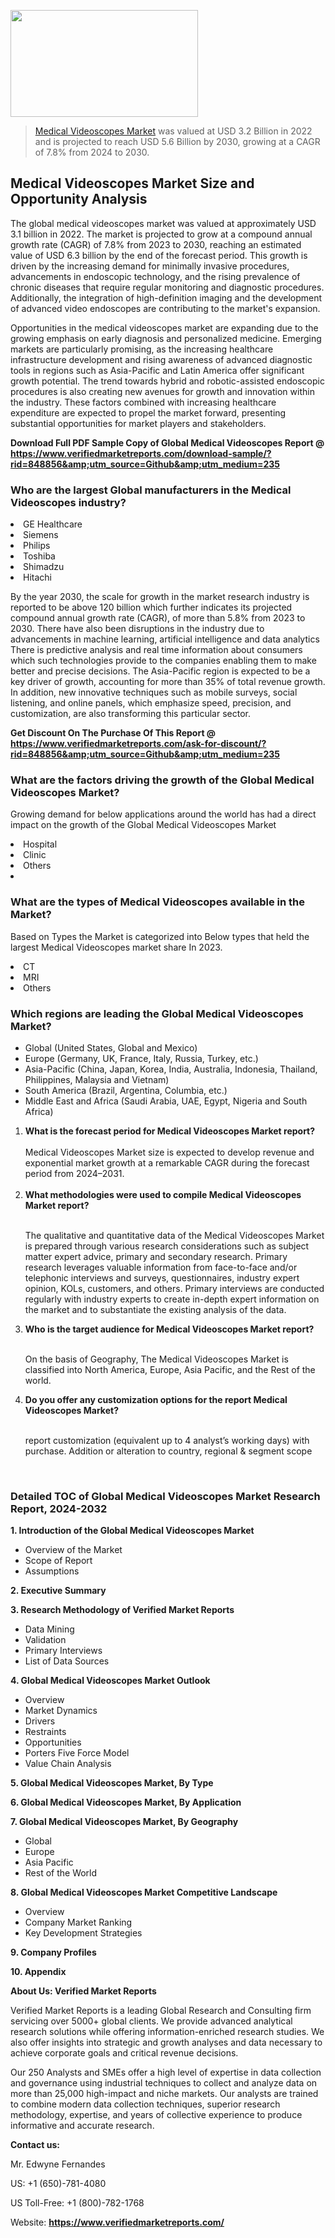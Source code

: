 <img src="https://ffe5etoiles.com/wp-content/uploads/2024/12/MST1-300x171.png" alt="" width="300" height="171" class="alignnone size-medium wp-image-20088" /><blockquote><p><p><a href="https://www.verifiedmarketreports.com/download-sample/?rid=848856&utm_source=Github&utm_medium=235" target="_blank">Medical Videoscopes Market</a> was valued at USD 3.2 Billion in 2022 and is projected to reach USD 5.6 Billion by 2030, growing at a CAGR of 7.8% from 2024 to 2030.</p></blockquote><p><h2>Medical Videoscopes Market Size and Opportunity Analysis</h2><p>The global medical videoscopes market was valued at approximately USD 3.1 billion in 2022. The market is projected to grow at a compound annual growth rate (CAGR) of 7.8% from 2023 to 2030, reaching an estimated value of USD 6.3 billion by the end of the forecast period. This growth is driven by the increasing demand for minimally invasive procedures, advancements in endoscopic technology, and the rising prevalence of chronic diseases that require regular monitoring and diagnostic procedures. Additionally, the integration of high-definition imaging and the development of advanced video endoscopes are contributing to the market's expansion.</p><p>Opportunities in the medical videoscopes market are expanding due to the growing emphasis on early diagnosis and personalized medicine. Emerging markets are particularly promising, as the increasing healthcare infrastructure development and rising awareness of advanced diagnostic tools in regions such as Asia-Pacific and Latin America offer significant growth potential. The trend towards hybrid and robotic-assisted endoscopic procedures is also creating new avenues for growth and innovation within the industry. These factors combined with increasing healthcare expenditure are expected to propel the market forward, presenting substantial opportunities for market players and stakeholders.</p></p><p class=""><strong>Download Full PDF Sample Copy of Global Medical Videoscopes Report @ <a href="https://www.verifiedmarketreports.com/download-sample/?rid=848856&amp;utm_source=Github&amp;utm_medium=235" target="_blank">https://www.verifiedmarketreports.com/download-sample/?rid=848856&amp;utm_source=Github&amp;utm_medium=235</a></strong></p><h3 id="" class="">Who are the largest Global manufacturers in the Medical Videoscopes industry?</h3><p><li>GE Healthcare</li><li> Siemens</li><li> Philips</li><li> Toshiba</li><li> Shimadzu</li><li> Hitachi</li></p><div class=""><div class="" dir="" data-message-author-role="" data-message-id="" data-message-model-slug=""><div class=""><div class=""><div class=""><div class="" dir="" data-message-author-role="" data-message-id="" data-message-model-slug=""><div class=""><div class=""><p>By the year 2030, the scale for growth in the market research industry is reported to be above 120 billion which further indicates its projected compound annual growth rate (CAGR), of more than 5.8% from 2023 to 2030. There have also been disruptions in the industry due to advancements in machine learning, artificial intelligence and data analytics There is predictive analysis and real time information about consumers which such technologies provide to the companies enabling them to make better and precise decisions. The Asia-Pacific region is expected to be a key driver of growth, accounting for more than 35% of total revenue growth. In addition, new innovative techniques such as mobile surveys, social listening, and online panels, which emphasize speed, precision, and customization, are also transforming this particular sector.</p><p><strong>Get Discount On The Purchase Of This Report @&nbsp; <a href="https://www.verifiedmarketreports.com/ask-for-discount/?rid=848856&amp;utm_source=Github&amp;utm_medium=235" target="_blank">https://www.verifiedmarketreports.com/ask-for-discount/?rid=848856&amp;utm_source=Github&amp;utm_medium=235</a></strong></p></div></div></div></div></div></div></div></div><h3 id="" class="">What are the factors driving the growth of the Global Medical Videoscopes Market?</h3><p id="" class="">Growing demand for below applications around the world has had a direct impact on the growth of the Global Medical Videoscopes Market</p><p id="" class=""><li>Hospital</li><li> Clinic</li><li> Others</li><li> </li></p><h3 id="" class="">What are the types of Medical Videoscopes available in the Market?</h3><p id="" class="">Based on Types the Market is categorized into Below types that held the largest Medical Videoscopes market share In 2023.</p><p id="" class=""><li>CT</li><li> MRI</li><li> Others</li></p><h3 id="" class="">Which regions are leading the Global Medical Videoscopes Market?</h3><ul><li>Global (United States, Global and Mexico)</li><li>Europe (Germany, UK, France, Italy, Russia, Turkey, etc.)</li><li>Asia-Pacific (China, Japan, Korea, India, Australia, Indonesia, Thailand, Philippines, Malaysia and Vietnam)</li><li>South America (Brazil, Argentina, Columbia, etc.)</li><li>Middle East and Africa (Saudi Arabia, UAE, Egypt, Nigeria and South Africa)</li></ul><p><ol><li><strong>What is the forecast period for Medical Videoscopes Market report?<br /></strong><br /><span data-sheets-root="1" data-sheets-value="{&quot;1&quot;:2,&quot;2&quot;:&quot;XXXX size is expected to develop revenue and exponential market growth at a remarkable CAGR during the forecast period from 2024&ndash;2030.&quot;}" data-sheets-userformat="{&quot;2&quot;:12674,&quot;4&quot;:{&quot;1&quot;:2,&quot;2&quot;:16776960},&quot;10&quot;:2,&quot;11&quot;:0,&quot;15&quot;:&quot;Arial&quot;,&quot;16&quot;:12}">Medical Videoscopes Market size is expected to develop revenue and exponential market growth at a remarkable CAGR during the forecast period from 2024&ndash;2031.</span><br /><br /></li><li><strong>What methodologies were used to compile Medical Videoscopes Market report?<br /><br /></strong><p>The qualitative and quantitative data of the&nbsp;Medical Videoscopes Market is prepared through various research considerations such as subject matter expert advice, primary and secondary research. Primary research leverages valuable information from face-to-face and/or telephonic interviews and surveys, questionnaires, industry expert opinion, KOLs, customers, and others. Primary interviews are conducted regularly with industry experts to create in-depth expert information on the market and to substantiate the existing analysis of the data.&nbsp;</p></li><li><strong>Who is the target audience for Medical Videoscopes Market report?<br /><br /></strong><p>On the basis of Geography, The&nbsp;Medical Videoscopes Market is classified into North America, Europe, Asia Pacific, and the Rest of the world.</p></li><li><strong>Do you offer any customization options for the report Medical Videoscopes Market?<br /><br /></strong><p>report customization (equivalent up to 4 analyst&rsquo;s working days) with purchase. Addition or alteration to country, regional &amp; segment scope</p><p>&nbsp;</p></li></ol></p><h3 id="" class="">Detailed TOC of Global Medical Videoscopes Market Research Report, 2024-2032</h3><p id="" class=""><strong>1. Introduction of the Global Medical Videoscopes Market</strong></p><ul><li>Overview of the Market</li><li>Scope of Report</li><li>Assumptions</li></ul><p id="" class=""><strong>2. Executive Summary</strong></p><p id="" class=""><strong>3. Research Methodology of&nbsp;Verified Market Reports</strong></p><ul><li>Data Mining</li><li>Validation</li><li>Primary Interviews</li><li>List of Data Sources</li></ul><p id="" class=""><strong>4. Global Medical Videoscopes Market Outlook</strong></p><ul><li>Overview</li><li>Market Dynamics</li><li>Drivers</li><li>Restraints</li><li>Opportunities</li><li>Porters Five Force Model</li><li>Value Chain Analysis</li></ul><p id="" class=""><strong>5. Global Medical Videoscopes Market, By&nbsp;Type</strong></p><p id="" class=""><strong>6. Global Medical Videoscopes Market, By Application</strong></p><p id="" class=""><strong>7. Global Medical Videoscopes Market, By Geography</strong></p><ul><li>Global</li><li>Europe</li><li>Asia Pacific</li><li>Rest of the World</li></ul><p id="" class=""><strong>8. Global Medical Videoscopes Market Competitive Landscape</strong></p><ul><li>Overview</li><li>Company Market Ranking</li><li>Key Development Strategies</li></ul><p id="" class=""><strong>9. Company Profiles</strong></p><p id="" class=""><strong>10. Appendix</strong></p><p id="" class=""><strong>About Us: Verified Market Reports</strong></p><p id="" class="">Verified Market Reports is a leading Global Research and Consulting firm servicing over 5000+ global clients. We provide advanced analytical research solutions while offering information-enriched research studies. We also offer insights into strategic and growth analyses and data necessary to achieve corporate goals and critical revenue decisions.</p><p id="" class="">Our 250 Analysts and SMEs offer a high level of expertise in data collection and governance using industrial techniques to collect and analyze data on more than 25,000 high-impact and niche markets. Our analysts are trained to combine modern data collection techniques, superior research methodology, expertise, and years of collective experience to produce informative and accurate research.</p><p id="" class=""><strong>Contact us:</strong></p><p id="" class="">Mr. Edwyne Fernandes</p><p id="" class="">US: +1 (650)-781-4080</p><p id="" class="">US Toll-Free: +1 (800)-782-1768</p><p id="" class="">Website: <a target="" data-test-app-aware-link=""><strong>https://www.verifiedmarketreports.com/</strong></a></p>
